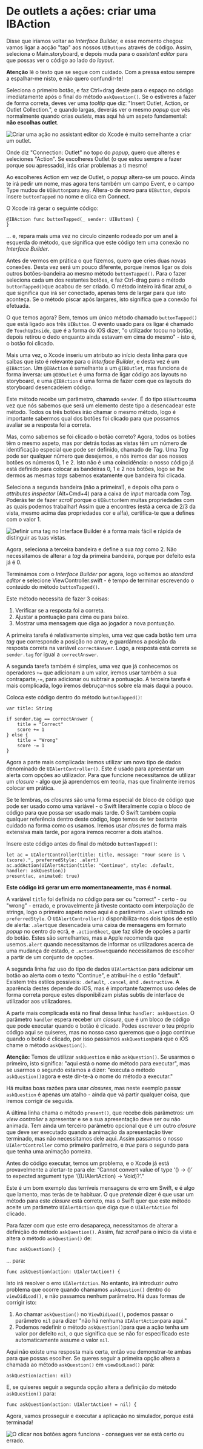 # De outlets a ações: criar uma IBAction

<!-- YOUTUBE: LYSIFwBeVvE -->

Disse que iríamos voltar ao *Interface Builder*, e esse momento chegou: vamos ligar a acção "tap" aos nossos `UIButtons` através de código. Assim, seleciona o Main.storyboard, e depois muda para o *assistant editor* para que possas ver o código ao lado do *layout*.

**Atenção** lê o texto que se segue com cuidado. Com a pressa estou sempre a espalhar-me nisto, e não quero confundir-te!

Seleciona o primeiro botão, e faz Ctrl+drag deste para o espaço no código imediatamente após o final do método `askQuestion()`. Se o estiveres a fazer de forma correta, deves ver uma *tooltip* que diz: "Insert Outlet, Action, or Outlet Collection.", e quando largas, deverás ver o mesmo *popup* que vês normalmente quando crias *outlets*, mas aqui há um aspeto fundamental: **não escolhas outlet**.

![Criar uma ação no *assistant editor* do Xcode é muito semelhante a criar um outlet.](2-13.png)

Onde diz "Connection: Outlet" no topo do *popup*, quero que alteres e seleciones "Action". Se escolheres Outlet (o que estou sempre a fazer porque sou apressado), irás criar problemas a ti mesmo!

Ao escolheres Action em vez de Outlet, o *popup* altera-se um pouco. Ainda te irá pedir um nome, mas agora tens também um campo Event, e o campo Type mudou de `UIButton`para `Any`. Altera-o de novo para `UIButton`, depois insere `buttonTapped` no nome e clica em Connect.

O Xcode irá gerar o seguinte código:

    @IBAction func buttonTapped(_ sender: UIButton) {
    }

... e, repara mais uma vez no círculo cinzento  rodeado por um anel à esquerda do método, que significa que este código tem uma conexão no *Interface Builder*.

Antes de vermos em prática o que fizemos, quero que cries duas novas conexões. Desta vez será um pouco diferente, porque iremos ligar os dois outros botões-bandeira ao mesmo método `buttonTapped()`.  Para o fazer seleciona cada um dos restantes botões, e faz Ctrl-drag para o método `buttonTapped()`que acabou de ser criado. O método inteiro irá ficar azul, o que significa que irá ser conectado, apenas tens de largar para que isto aconteça. Se o método piscar após largares, isto significa que a conexão foi efetuada.

O que temos agora? Bem, temos um único método chamado `buttonTapped()` que está ligado aos três `UIButton`. O evento usado para os ligar é chamado de `TouchUpInside`, que é a forma do iOS dizer, "o utilizador tocou no botão, depois retirou o dedo enquanto ainda estavam em cima do mesmo" - isto é, o botão foi clicado.

Mais uma vez, o Xcode inseriu um atributo ao início desta linha para que saibas que isto é relevante para o *Interface Builder*, e desta vez é um `@IBAction`. Um `@IBAction` é semelhante a um `@IBOutlet`, mas funciona de forma inversa: um `@IBOutlet` é uma forma de ligar código aos layouts no storyboard, e uma `@IBAction` é uma forma de fazer com que os layouts do storyboard desencadeiem código.

Este método recebe um parâmetro, chamado `sender`. É do tipo `UIButton`uma vez que nós sabemos que será um elemento deste tipo a desencadear este método. Todos os três botões irão chamar o mesmo método, logo é importante sabermos qual dos botões foi clicado para que possamos avaliar se a resposta foi a correta.

Mas, como sabemos se foi clicado o botão correto? Agora, todos os botões têm o mesmo aspeto, mas por detrás todas as vistas têm um número de identificação especial que pode ser definido, chamado de *Tag*. Uma *Tag* pode ser qualquer número que desejemos, e nós iremos dar aos nossos botões os números 0, 1 e 2. Isto não é uma coincidência: o nosso código já está definido para colocar as bandeiras 0, 1 e 2 nos botões, logo se lhe dermos as mesmas *tags* sabemos exatamente que bandeira foi clicada.

Seleciona a segunda bandeira (não a primeira!), e depois olha para o *attributes inspector* (Alt+Cmd+4) para a caixa de *input* marcada com *Tag*. Poderás ter de fazer *scroll* porque o `UIButton`tem muitas propriedades com as quais podemos trabalhar! Assim que a encontres (está a cerca de 2/3 da vista, mesmo acima das propriedades cor e alfa), certifica-te que a defines com o valor 1.

![Definir uma tag no Interface Builder é a forma mais fácil e rápida de distinguir as tuas vistas.](2-14.png)

Agora, seleciona a terceira bandeira e define a sua *tag* como 2. Não necessitamos de alterar a *tag* da primeira bandeira, porque por defeito esta já é 0.

Terminámos com o *Interface Builder* por agora, logo voltemos ao *standard editor* e selecione ViewController.swift - é tempo de terminar escrevendo o conteúdo do método `buttonTapped()`.

Este método necessita de fazer 3 coisas:

1. Verificar se a resposta foi a correta.
2. Ajustar a pontuação para cima ou para baixo.
3. Mostrar uma mensagem que diga ao jogador a nova pontuação. 

A primeira tarefa é relativamente simples, uma vez que cada botão tem uma *tag* que corresponde a posição no array, e guardámos a posição da resposta correta na variável `correctAnswer`. Logo, a resposta está correta se `sender.tag` for igual a `correctAnswer`. 

A segunda tarefa também é simples, uma vez que já conhecemos os operadores `+=` que adicionam a um valor, iremos usar também a sua contraparte,`-=`, para adicionar ou subtrair a pontuação. A terceira tarefa é mais complicada, logo iremos debruçar-nos sobre ela mais daqui a pouco.

Coloca este código dentro do método `buttonTapped()`:

    var title: String

    if sender.tag == correctAnswer {
        title = "Correct"
        score += 1
    } else {
        title = "Wrong"
        score -= 1
    }

Agora a parte mais complicada: iremos utilizar um novo tipo de dados denominado de `UIAlertController()`. Este é usado para apresentar um alerta com opções ao utilizador. Para que funcione necessitamos de utilizar um *closure* - algo que já aprendemos em teoria, mas que finalmente iremos colocar em prática.

Se te lembras, os *closures* são uma forma especial de bloco de código que pode ser usado como uma variável - o Swift literalmente copia o bloco de código para que possa ser usado mais tarde. O Swift também copia qualquer referência dentro deste código, logo temos de ter bastante cuidado na forma como os usamos. Iremos usar *closures* de forma mais extensiva mais tarde, por agora iremos recorrer a dois atalhos.

Insere este código antes do final do método `buttonTapped()`:

    let ac = UIAlertController(title: title, message: "Your score is \(score).", preferredStyle: .alert)
    ac.addAction(UIAlertAction(title: "Continue", style: .default, handler: askQuestion))
    present(ac, animated: true)

**Este código irá gerar um erro momentaneamente, mas é normal.**

A variável `title` foi definida no código para ser ou "correct" - certo - ou "wrong" - errado, e provavelmente já tiveste contacto com interpolação de strings, logo o primeiro aspeto novo aqui é o parâmetro `.alert` utilizado no `preferredStyle`. O `UIAlertController()` disponibiliza-nos dois tipos de estilo de alerta: `.alert`que desencadeia uma caixa de mensagens em formato *popup* no centro do ecrã, e `.actionSheet`, que faz slide de opções a partir do botão. Estes são semelhantes, mas a Apple recomenda que usemos`.alert` quando necessitamos de informar os utilizadores acerca de uma mudança de estado, e `.actionSheet`quando necessitamos de escolher a partir de um conjunto de opções.

A segunda linha faz uso do tipo de dados `UIAlertAction` para adicionar um botão ao alerta com o texto "Continue", e atribui-lhe o estilo "default". Existem três estilos possíveis: `.default`, `.cancel`, and `.destructive`. A aparência destes depende do iOS, mas é importante fazermos uso deles de forma correta porque estes disponibilizam pistas subtis de interface de utilizador aos utilizadores.

A parte mais complicada está no final dessa linha: `handler: askQuestion`. O parâmetro `handler` espera receber um *closure*, que é um bloco de código que pode executar quando o botão é clicado. Podes escrever o teu próprio código aqui se quiseres, mas no nosso caso queremos que o jogo continue quando o botão é clicado, por isso passamos `askQuestion`para que o iOS chame o método `askQuestion()`.

**Atenção:** Temos de utilizar `askQuestion` e não `askQuestion()`. Se usarmos o primeiro, isto significa: "aqui está o nome do método para executar", mas se usarmos o segundo estamos a dizer: "executa o método `askQuestion()`agora e este dir-te-à o nome do método a executar."

Há muitas boas razões para usar *closures*, mas neste exemplo passar `askQuestion` é apenas um atalho - ainda que vá partir qualquer coisa, que iremos corrigir de seguida.

A última linha chama o método `present()`, que recebe dois parâmetros: um *view controller* a apresentar e se a sua apresentação deve ser ou não animada. Tem ainda um terceiro parâmetro opcional que é um outro *closure* que deve ser executado quando a animação da apresentação tiver terminado, mas não necessitamos dele aqui. Assim passamos o nosso `UIAlertController` como primeiro parâmetro, e *true* para o segundo para que tenha uma animação porreira.

Antes do código executar, temos um problema, e o Xcode já está provavelmente a alertar-te para ele: “Cannot convert value of type ‘() -> ()’ to expected argument type ‘((UIAlertAction) -> Void)?’.”

Este é um bom exemplo das terríveis mensagens de erro em Swift, e é algo que lamento, mas terás de te habituar. O que *pretende* dizer é que usar um método para este *closure* está correto, mas o Swift quer que este método aceite um parâmetro `UIAlertAction` que diga que o `UIAlertAction` foi clicado.

Para fazer com que este erro desapareça, necessitamos de alterar a definição do método `askQuestion()`. Assim, faz *scroll* para o início da vista e altera o método `askQuestion()` de:

    func askQuestion() {

... para:

    func askQuestion(action: UIAlertAction!) {

Isto irá resolver o erro `UIAlertAction`. No entanto, irá introduzir *outro* problema que ocorre quando chamamos `askQuestion()` dentro do `viewDidLoad()`, e não passamos nenhum parâmetro. Há duas formas de corrigir isto:

1. Ao chamar `askQuestion()` no `ViewDidLoad()`, podemos passar o parâmetro `nil` para dizer "não há nenhuma `UIAlertAction`para aqui."
2. Podemos redefinir o método `askQuestion()`para que a ação tenha um valor por defeito `nil`, o que significa que se não for especificado este automaticamente assume o valor `nil`.

Aqui não existe uma resposta mais certa, então vou demonstrar-te ambas para que possas escolher. Se queres seguir a primeira opção altera a chamada ao método `askQuestion()` em `viewDidLoad()` para:

    askQuestion(action: nil)

E, se quiseres seguir a segunda opção altera a definição do método `askQuestion()` para:

    func askQuestion(action: UIAlertAction! = nil) {

Agora, vamos prosseguir e executar a aplicação no simulador, porque está terminada!

![O clicar nos botões agora funciona - consegues ver se está certo ou errado.](2-15.png)
